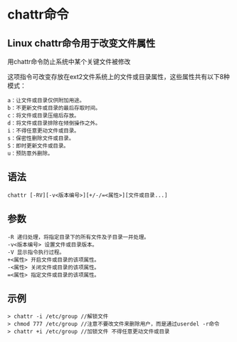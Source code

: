 # chattr命令

## Linux chattr命令用于改变文件属性

用chattr命令防止系统中某个关键文件被修改

这项指令可改变存放在ext2文件系统上的文件或目录属性，这些属性共有以下8种模式：

    a：让文件或目录仅供附加用途。
    b：不更新文件或目录的最后存取时间。
    c：将文件或目录压缩后存放。
    d：将文件或目录排除在倾倒操作之外。
    i：不得任意更动文件或目录。
    s：保密性删除文件或目录。
    S：即时更新文件或目录。
    u：预防意外删除。

## 语法

    chattr [-RV][-v<版本编号>][+/-/=<属性>][文件或目录...]

## 参数

    -R 递归处理，将指定目录下的所有文件及子目录一并处理。
    -v<版本编号> 设置文件或目录版本。
    -V 显示指令执行过程。
    +<属性> 开启文件或目录的该项属性。
    -<属性> 关闭文件或目录的该项属性。
    =<属性> 指定文件或目录的该项属性。

## 示例

    > chattr -i /etc/group //解锁文件
    > chmod 777 /etc/group //注意不要改文件来删除用户，而是通过userdel -r命令
    > chattr +i /etc/group //加锁文件 不得任意更动文件或目录



